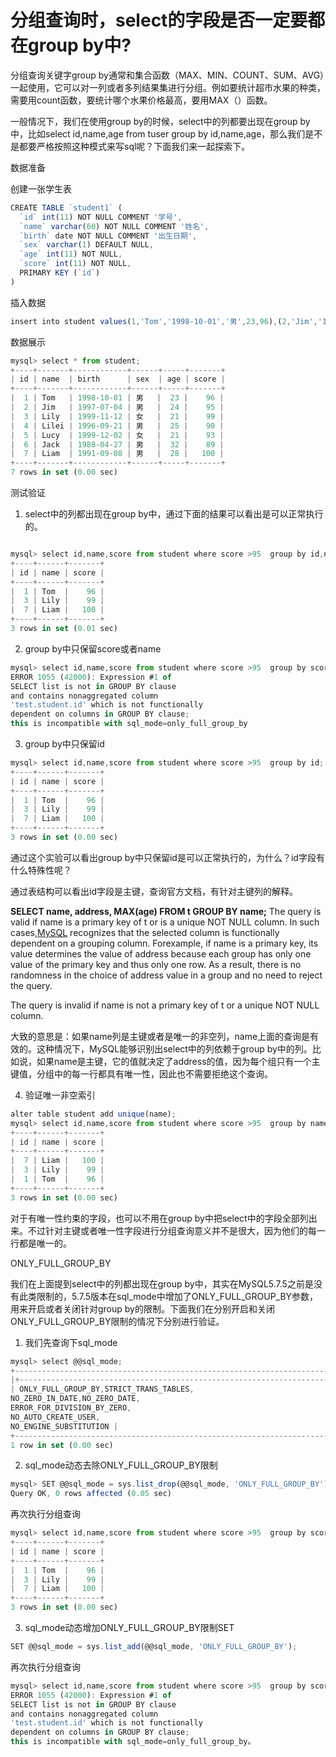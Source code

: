 # 分组查询时，select的字段是否一定要都在group by中?


分组查询关键字group by通常和集合函数（MAX、MIN、COUNT、SUM、AVG）一起使用，它可以对一列或者多列结果集进行分组。例如要统计超市水果的种类，需要用count函数，要统计哪个水果价格最高，要用MAX（）函数。

一般情况下，我们在使用group by的时候，select中的列都要出现在group by中，比如select id,name,age from tuser group by id,name,age，那么我们是不是都要严格按照这种模式来写sql呢？下面我们来一起探索下。

数据准备

创建一张学生表

```js
CREATE TABLE `student1` (
  `id` int(11) NOT NULL COMMENT '学号',
  `name` varchar(60) NOT NULL COMMENT '姓名',
  `birth` date NOT NULL COMMENT '出生日期',
  `sex` varchar(1) DEFAULT NULL,
  `age` int(11) NOT NULL,
  `score` int(11) NOT NULL,
  PRIMARY KEY (`id`)
)
```


插入数据

```js
insert into student values(1,'Tom','1998-10-01','男',23,96),(2,'Jim','1997-07-04','男',24,95),(3,'Lily','1999-11-12','女',21,99),(4,'Lilei','1996-09-21','男',25,90),(5,'Lucy','1999-12-02','女',21,93),(6,'Jack','1988-04-27','男',32,89),(7,'Liam','1991-09-08',' 男',28,100);
```


数据展示

```js
mysql> select * from student;
+----+-------+------------+------+-----+-------+
| id | name  | birth      | sex  | age | score |
+----+-------+------------+------+-----+-------+
|  1 | Tom   | 1998-10-01 | 男   |  23 |    96 |
|  2 | Jim   | 1997-07-04 | 男   |  24 |    95 |
|  3 | Lily  | 1999-11-12 | 女   |  21 |    99 |
|  4 | Lilei | 1996-09-21 | 男   |  25 |    90 |
|  5 | Lucy  | 1999-12-02 | 女   |  21 |    93 |
|  6 | Jack  | 1988-04-27 | 男   |  32 |    89 |
|  7 | Liam  | 1991-09-08 | 男   |  28 |   100 |
+----+-------+------------+------+-----+-------+
7 rows in set (0.00 sec)
```


测试验证

1. select中的列都出现在group by中，通过下面的结果可以看出是可以正常执行的。

```js

mysql> select id,name,score from student where score >95  group by id,name,score;
+----+------+-------+
| id | name | score |
+----+------+-------+
|  1 | Tom  |    96 |
|  3 | Lily |    99 |
|  7 | Liam |   100 |
+----+------+-------+
3 rows in set (0.01 sec)
```


2. group by中只保留score或者name

```js
mysql> select id,name,score from student where score >95  group by score;
ERROR 1055 (42000): Expression #1 of 
SELECT list is not in GROUP BY clause 
and contains nonaggregated column 
'test.student.id' which is not functionally 
dependent on columns in GROUP BY clause; 
this is incompatible with sql_mode=only_full_group_by
```


3. group by中只保留id

```js
mysql> select id,name,score from student where score >95  group by id;
+----+------+-------+
| id | name | score |
+----+------+-------+
|  1 | Tom  |    96 |
|  3 | Lily |    99 |
|  7 | Liam |   100 |
+----+------+-------+
3 rows in set (0.00 sec)
```


通过这个实验可以看出group by中只保留id是可以正常执行的，为什么？id字段有什么特殊性呢？

通过表结构可以看出id字段是主键，查询官方文档，有针对主键列的解释。

**SELECT name, address, MAX(age) FROM t GROUP BY name;** The query is valid if name is a primary key of t or is a unique NOT NULL column. In such cases,[MySQL](https://cloud.tencent.com/product/cdb?from=10680) recognizes that the selected column is functionally dependent on a grouping column. Forexample, if name is a primary key, its value determines the value of address because each group has only one value of the primary key and thus only one row. As a result, there is no randomness in the choice of address value in a group and no need to reject the query.

The query is invalid if name is not a primary key of t or a unique NOT NULL column.

大致的意思是：如果name列是主键或者是唯一的非空列，name上面的查询是有效的。这种情况下，MySQL能够识别出select中的列依赖于group by中的列。比如说，如果name是主键，它的值就决定了address的值，因为每个组只有一个主键值，分组中的每一行都具有唯一性，因此也不需要拒绝这个查询。

4. 验证唯一非空索引

```js
alter table student add unique(name);
mysql> select id,name,score from student where score >95  group by name;
+----+------+-------+
| id | name | score |
+----+------+-------+
|  7 | Liam |   100 |
|  3 | Lily |    99 |
|  1 | Tom  |    96 |
+----+------+-------+
3 rows in set (0.00 sec)
```

对于有唯一性约束的字段，也可以不用在group by中把select中的字段全部列出来。不过针对主键或者唯一性字段进行分组查询意义并不是很大，因为他们的每一行都是唯一的。

ONLY_FULL_GROUP_BY

我们在上面提到select中的列都出现在group by中，其实在MySQL5.7.5之前是没有此类限制的，5.7.5版本在sql_mode中增加了ONLY_FULL_GROUP_BY参数，用来开启或者关闭针对group by的限制。下面我们在分别开启和关闭ONLY_FULL_GROUP_BY限制的情况下分别进行验证。

1. 我们先查询下sql_mode

```js
mysql> select @@sql_mode;
+-------------------------------------------------------------------------------------------------------------------------------------------+| @@sql_mode                                                                                                                                
|+-------------------------------------------------------------------------------------------------------------------------------------------+
| ONLY_FULL_GROUP_BY,STRICT_TRANS_TABLES,
NO_ZERO_IN_DATE,NO_ZERO_DATE,
ERROR_FOR_DIVISION_BY_ZERO,
NO_AUTO_CREATE_USER,
NO_ENGINE_SUBSTITUTION |
+-------------------------------------------------------------------------------------------------------------------------------------------++
1 row in set (0.00 sec)
```

2. sql_mode动态去除ONLY_FULL_GROUP_BY限制

```js
mysql> SET @@sql_mode = sys.list_drop(@@sql_mode, 'ONLY_FULL_GROUP_BY');
Query OK, 0 rows affected (0.05 sec)
```


再次执行分组查询

```js
mysql> select id,name,score from student where score >95  group by score;
+----+------+-------+
| id | name | score |
+----+------+-------+
|  1 | Tom  |    96 |
|  3 | Lily |    99 |
|  7 | Liam |   100 |
+----+------+-------+
3 rows in set (0.00 sec)
```

3. sql_mode动态增加ONLY_FULL_GROUP_BY限制SET

```javascript
SET @@sql_mode = sys.list_add(@@sql_mode, 'ONLY_FULL_GROUP_BY');
```

再次执行分组查询

```js
mysql> select id,name,score from student where score >95  group by score;
ERROR 1055 (42000): Expression #1 of 
SELECT list is not in GROUP BY clause 
and contains nonaggregated column 
'test.student.id' which is not functionally 
dependent on columns in GROUP BY clause; 
this is incompatible with sql_mode=only_full_group_by。
```
